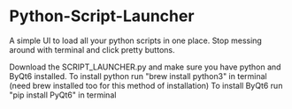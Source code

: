 # Python-Script-Launcher
A simple UI to load all your python scripts in one place. Stop messing around with terminal and click pretty buttons.

Download the SCRIPT_LAUNCHER.py and make sure you have python and ByQt6 installed.
To install python run "brew install python3" in terminal (need brew installed too for this method of installation)
To install ByQt6 run "pip install PyQt6" in terminal
